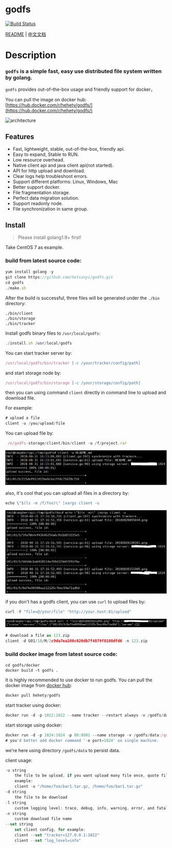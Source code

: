 godfs
==========
[![Build Status](https://travis-ci.org/hetianyi/godfs.svg?branch=master)](https://travis-ci.org/hetianyi/godfs)

[README](README.md) | [中文文档](README_zh.md)
# Description

### ```godfs``` is a simple fast, easy use distributed file system written by golang.

```godfs``` provides out-of-the-box usage and friendly support for docker，

You can pull the image on docker hub:
[https://hub.docker.com/r/hehety/godfs/](https://hub.docker.com/r/hehety/godfs/)

![architecture](/doc/20180830151005.png)

## Features

- Fast, lightweight, stable, out-of-the-box, friendly api.
- Easy to expand, Stable to RUN.
- Low resource overhead.
- Native client api and java client api(not started).
- API for http upload and download.
- Clear logs help troubleshoot errors.
- Support different platforms: Linux, Windows, Mac
- Better support docker.
- File fragmentation storage.
- Perfect data migration solution.
- Support readonly node.
- File synchronization in same group.

## Install

> Please install golang1.9+ first!

Take CentOS 7 as example.

### build from latest source code:
```javascript
yum install golang -y
git clone https://github.com/hetianyi/godfs.git
cd godfs
./make.sh
```
After the build is successful, three files will be generated under the `````./bin````` directory:
```
./bin/client
./bin/storage
./bin/tracker
```

Install godfs binary files to ```/usr/local/godfs```:
```javascript
./install.sh /usr/local/godfs
```
You can start tracker server by:
```javascript
/usr/local/godfs/bin/tracker [-c /your/tracker/config/path]
```
and start storage node by:
```javascript
/usr/local/godfs/bin/storage [-c /your/storage/config/path]
```
then you can using command ```client``` directly in command line to upload and download file.

For example:
```javascript
# upload a file
client -u /you/upload/file
```

You can upload file by:
```javascript
 /e/godfs-storage/client/bin/client -u /f/project.rar
```
![architecture](/doc/20180828095840.png)

also, it's cool that you can upload all files in a directory by:
```javascript
echo \"$(ls -m /f/foo)\" |xargs client -u
```
![architecture](/doc/20180828100341.png)

if you don't has a godfs client, you can use ```curl``` to upload files by:
```javascript
curl -F "file=@/your/file" "http://your.host:81/upload"
```
![architecture](/doc/20180828100342.png)


```javascript
# download a file as 123.zip
client -d G01/10/M/2c9da7ea280c020db7f4879f8180dfd6 -n 123.zip
```

### build docker image from latest source code:
```
cd godfs/docker
docker build -t godfs .
```
It is highly recommended to use docker to run godfs.
You can pull the docker image from [docker hub](https://hub.docker.com/r/hehety/godfs/):
```javascript
docker pull hehety/godfs
```

start tracker using docker:
```javascript
docker run -d -p 1022:1022 --name tracker --restart always -v /godfs/data:/godfs/data --privileged -e log_level="info" hehety/godfs:latest tracker
```

start storage using docker:
```javascript
docker run -d -p 1024:1024 -p 80:8001 --name storage -v /godfs/data:/godfs/data --privileged -e trackers=192.168.1.172:1022 -e bind_address=192.168.1.187 -e port=1024  -e instance_id="01" hehety/godfs storage
# you'd better add docker command '-e port=1024' on single machine.  
```
we're here using directory ```/godfs/data``` to persist data.

client usage:
```javascript
-u string 
    the file to be upload, if you want upload many file once, quote file paths using """ and split with ","
    example:
    client -u "/home/foo/bar1.tar.gz, /home/foo/bar1.tar.gz"
-d string 
    the file to be download
-l string 
    custom logging level: trace, debug, info, warning, error, and fatal
-n string 
    custom download file name
--set string
    set client config, for example: 
    client --set "tracker=127.0.0.1:1022"
    client --set "log_level=info"
```



